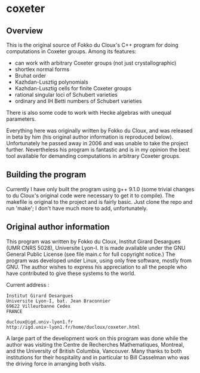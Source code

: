# coxeter

## Overview

This is the original source of Fokko du Cloux's C++ program for
doing computations in Coxeter groups.  Among its features:

- can work with arbitrary Coxeter groups (not just crystallographic)
- shortlex normal forms
- Bruhat order
- Kazhdan-Lusztig polynomials
- Kazhdan-Lusztig cells for finite Coxeter groups
- rational singular loci of Schubert varieties
- ordinary and IH Betti numbers of Schubert varieties

There is also some code to work with Hecke algebras with unequal
parameters.

Everything here was originally written by Fokko du Cloux, and was
released in beta by him (his original author information is reproduced
below).  Unfortunately he passed away in 2006 and was unable to take
the project further.  Nevertheless his program is fantastic and is in
my opinion the best tool available for demanding computations in
arbitrary Coxeter groups.

## Building the program

Currently I have only built the program using g++ 9.1.0 (some trivial
changes to du Cloux's original code were necessary to get it to
compile).  The makefile is original to the project and is fairly
basic.  Just clone the repo and run 'make'; I don't have much more to
add, unfortunately.

## Original author information

This program was written by Fokko du Cloux, Institut Girard Desargues
(UMR CNRS 5028), Universite Lyon-I. It is made available under the GNU 
General Public License (see file main.c for full copyright notice.) The 
program was developed under Linux, using only free software, mostly from 
GNU. The author wishes to express his appreciation to all the people who 
have contributed to give these systems to the world.

Current address :

	Institut Girard Desargues
	Universite Lyon-I, bat. Jean Braconnier
	69622 Villeurbanne Cedex
	FRANCE

	ducloux@igd.univ-lyon1.fr
	http://igd.univ-lyon1.fr/home/ducloux/coxeter.html

A large part of the development work on this program was done while the
author was visiting the Centre de Recherches Mathematiques, Montreal,
and the University of British Columbia, Vancouver. Many thanks to both
institutions for their hospitality and in particular to Bill Casselman
who was the driving force in arranging both visits.




